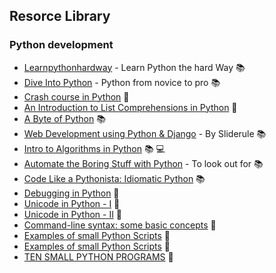 ## Resorce Library

### Python development
* [Learnpythonhardway](http://learnpythonthehardway.org) - Learn Python the hard Way :books:
* [Dive Into Python](http://www.diveintopython.net/) - Python from novice to pro :books:
* [Crash course in Python](http://stephensugden.com/crash_into_python/) :page_facing_up:
* [An Introduction to List Comprehensions in Python](http://carlgroner.me/Python/2011/11/09/An-Introduction-to-List-Comprehensions-in-Python.html) :page_facing_up:
* [A Byte of Python](http://www.swaroopch.com/notes/python/) :books:
* [Web Development using Python & Django](https://www.mysliderule.com/learning-paths/web-development-python-django/learn/) - By Sliderule :books:
* [Intro to Algorithms in Python](http://courses.csail.mit.edu/6.006/spring11/notes.shtml) :books: :computer:
* [Automate the Boring Stuff with Python](http://automatetheboringstuff.com/) - To look out for :books:
* [Code Like a Pythonista: Idiomatic Python](http://python.net/~goodger/projects/pycon/2007/idiomatic/handout.html) :books:
* [Debugging in Python](https://pythonconquerstheuniverse.wordpress.com/2009/09/10/debugging-in-python/) :page_facing_up:
* [Unicode in Python - I](http://farmdev.com/talks/unicode/) :page_facing_up:
* [Unicode in Python - II](https://pythonconquerstheuniverse.wordpress.com/2010/06/04/unicode-for-dummies-just-use-utf-8/) :page_facing_up:
* [Command-line syntax: some basic concepts](https://pythonconquerstheuniverse.wordpress.com/2010/07/25/command-line-syntax-some-basic-concepts/) :page_facing_up:
* [Examples of small Python Scripts](http://www.hlevkin.com/Shell_progr/hellopython.htm) :page_facing_up:
* [Examples of small Python Scripts](http://www.hlevkin.com/Shell_progr/hellopython.htm) :page_facing_up:
* [TEN SMALL PYTHON PROGRAMS](http://jessenoller.com/blog/2007/05/29/ten-small-python-programs) :page_facing_up:
